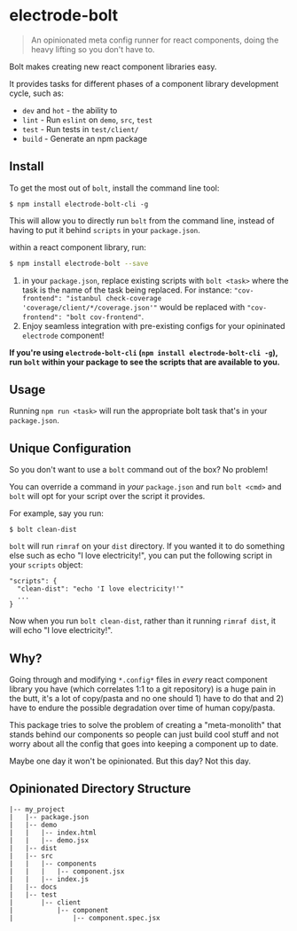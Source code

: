 # electrode-bolt

> An opinionated meta config runner for react components, doing the heavy lifting so you don't have to.

Bolt makes creating new react component libraries easy.

It provides tasks for different phases of a component library development cycle, such as:

- `dev` and `hot` - the ability to
- `lint` - Run `eslint` on `demo`, `src`, `test`
- `test` - Run tests in `test/client/`
- `build` - Generate an npm package

## Install

To get the most out of `bolt`, install the command line tool:
```
$ npm install electrode-bolt-cli -g
```

This will allow you to directly run `bolt` from the command line, instead of having to put it behind `scripts` in your `package.json`.

within a react component library, run:

```sh
$ npm install electrode-bolt --save
```

1. in your `package.json`, replace existing scripts with `bolt <task>` where the task is the name of the task being replaced. For instance: `"cov-frontend": "istanbul check-coverage 'coverage/client/*/coverage.json'"` would be replaced with `"cov-frontend": "bolt cov-frontend"`.
1. Enjoy seamless integration with pre-existing configs for your opininated `electrode` component!

**If you're using `electrode-bolt-cli` (`npm install electrode-bolt-cli -g`), run `bolt` within your package to see the scripts that are available to you.**

## Usage

Running `npm run <task>` will run the appropriate bolt task that's in your `package.json`.

## Unique Configuration

So you don't want to use a `bolt` command out of the box? No problem!

You can override a command in _your_ `package.json` and run `bolt <cmd>` and `bolt` will opt for your script over the script it provides.

For example, say you run:

```
$ bolt clean-dist
```

`bolt` will run `rimraf` on your `dist` directory. If you wanted it to do something else such as echo "I love electricity!", you can put the following script in your `scripts` object:

```
"scripts": {
  "clean-dist": "echo 'I love electricity!'"
  ...
}
```

Now when you run `bolt clean-dist`, rather than it running `rimraf dist`, it will echo "I love electricity!".

## Why?

Going through and modifying `*.config*` files in _every_ react component library you have (which correlates 1:1 to a git repository) is a huge pain in the butt, it's a lot of copy/pasta and no one should 1) have to do that and 2) have to endure the possible degradation over time of human copy/pasta.

This package tries to solve the problem of creating a "meta-monolith" that stands behind our components so people can just build cool stuff and not worry about all the config that goes into keeping a component up to date.

Maybe one day it won't be opinionated. But this day? Not this day.

## Opinionated Directory Structure

```
|-- my_project
|   |-- package.json
|   |-- demo
|   |   |-- index.html
|   |   |-- demo.jsx
|   |-- dist
|   |-- src
|   |   |-- components
|   |   |   |-- component.jsx
|   |   |-- index.js
|   |-- docs
|   |-- test
|       |-- client
|           |-- component
|               |-- component.spec.jsx
```

